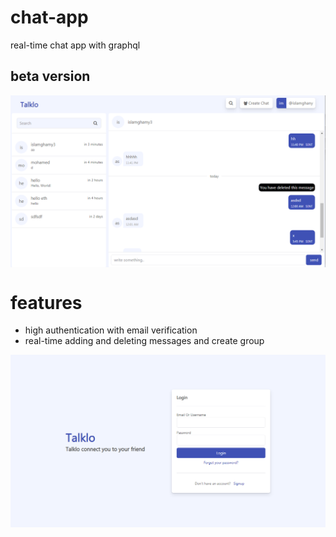 # chat-app
real-time chat app with graphql 

## beta version
<div style="display:flex;justify-content:center;">
<img src="./client/public/a.PNG" />
</div>

# features
<ul>
 <li>high authentication with email verification</li>
 <li>real-time adding and deleting messages and create group</li>
</ul>
<div style="display:flex;justify-content:center;">
<img src="./client/public/c.png" />
</div>
